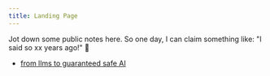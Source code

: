 ```yaml
---
title: Landing Page
---
```


Jot down some public notes here. So one day, I can claim something like: "I said so xx years ago!" 🤡

- [from llms to guaranteed safe AI](from%20llms%20to%20guaranteed%20safe%20AI.md)